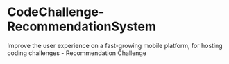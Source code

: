 # CodeChallenge-RecommendationSystem
Improve the user experience on a fast-growing mobile platform, for hosting coding challenges - Recommendation Challenge
